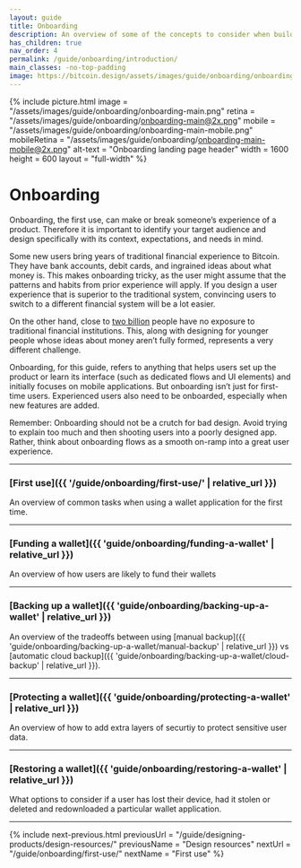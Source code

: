 ```yaml
---
layout: guide
title: Onboarding
description: An overview of some of the concepts to consider when building onboarding experiences.
has_children: true
nav_order: 4
permalink: /guide/onboarding/introduction/
main_classes: -no-top-padding
image: https://bitcoin.design/assets/images/guide/onboarding/onboarding-preview.png
---
```


<!--

Editor's notes

A brief introduction and summary of all pages in this section. The idea is that readers
scan this page to get an overview of the section and then decide which topics to dive into.

Illustration sources:

- https://www.figma.com/file/qr4P17z6WSPADm6oW0cKw2/?node-id=0%3A1

-->

{% include picture.html
   image = "/assets/images/guide/onboarding/onboarding-main.png"
   retina = "/assets/images/guide/onboarding/onboarding-main@2x.png"
   mobile = "/assets/images/guide/onboarding/onboarding-main-mobile.png"
   mobileRetina = "/assets/images/guide/onboarding/onboarding-main-mobile@2x.png"
   alt-text = "Onboarding landing page header"
   width = 1600
   height = 600
   layout = "full-width"
%}

# Onboarding

Onboarding, the first use, can make or break someone’s experience of a product. Therefore it is important to identify your target audience and design specifically with its context, expectations, and needs in mind.

Some new users bring years of traditional financial experience to Bitcoin. They have bank accounts, debit cards, and ingrained ideas about what money is. This makes onboarding tricky, as the user might assume that the patterns and habits from prior experience will apply. If you design a user experience that is superior to the traditional system, convincing users to switch to a different financial system will be a lot easier.

On the other hand, close to [two billion](https://globalfindex.worldbank.org/sites/globalfindex/files/chapters/2017%20Findex%20full%20report_chapter2.pdf) people have no exposure to traditional financial institutions. This, along with designing for younger people whose ideas about money aren’t fully formed, represents a very different challenge.

Onboarding, for this guide, refers to anything that helps users set up the product or learn its interface (such as dedicated flows and UI elements) and initially focuses on mobile applications. But onboarding isn’t just for first-time users. Experienced users also need to be onboarded, especially when new features are added.

Remember: Onboarding should not be a crutch for bad design. Avoid trying to explain too much and then shooting users into a poorly designed app. Rather, think about onboarding flows as a smooth on-ramp into a great user experience.

---

### [First use]({{ '/guide/onboarding/first-use/' | relative_url }})

An overview of common tasks when using a wallet application for the first time.

---

### [Funding a wallet]({{ 'guide/onboarding/funding-a-wallet' | relative_url }})

An overview of how users are likely to fund their wallets

---

### [Backing up a wallet]({{ 'guide/onboarding/backing-up-a-wallet' | relative_url }})

An overview of the tradeoffs between using [manual backup]({{ 'guide/onboarding/backing-up-a-wallet/manual-backup' | relative_url }}) vs [automatic cloud backup]({{ 'guide/onboarding/backing-up-a-wallet/cloud-backup' | relative_url }}).

---

### [Protecting a wallet]({{ 'guide/onboarding/protecting-a-wallet' | relative_url }})

An overview of how to add extra layers of securtiy to protect sensitive user data.

---

### [Restoring a wallet]({{ 'guide/onboarding/restoring-a-wallet' | relative_url }})

What options to consider if a user has lost their device, had it stolen or deleted and redownloaded a particular wallet application.

---

{% include next-previous.html
   previousUrl = "/guide/designing-products/design-resources/"
   previousName = "Design resources"
   nextUrl = "/guide/onboarding/first-use/"
   nextName = "First use"
%}
